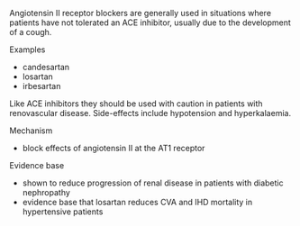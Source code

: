 Angiotensin II receptor blockers are generally used in situations where patients have not tolerated an ACE inhibitor, usually due to the development of a cough.  
  
Examples  
* candesartan
* losartan
* irbesartan

  
Like ACE inhibitors they should be used with caution in patients with renovascular disease. Side\-effects include hypotension and hyperkalaemia.  
  
Mechanism  
* block effects of angiotensin II at the AT1 receptor

  
Evidence base  
* shown to reduce progression of renal disease in patients with diabetic nephropathy
* evidence base that losartan reduces CVA and IHD mortality in hypertensive patients
